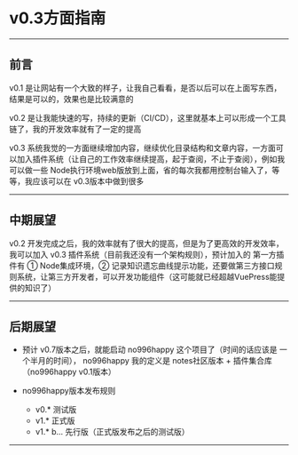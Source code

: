  # v0.3方面指南

---

## 前言

v0.1 是让网站有一个大致的样子，让我自己看看，是否以后可以在上面写东西，结果是可以的，效果也是比较满意的

v0.2 是让我能快速的写，持续的更新（CI/CD），这里就基本上可以形成一个工具链了，我的开发效率就有了一定的提高

v0.3 系统我觉的一方面继续增加内容，继续优化目录结构和文章内容，一方面可以加入插件系统（让自己的工作效率继续提高，起于查阅，不止于查阅），例如我可以做一些 Node执行环境web版放到上面，省的每次我都用控制台输入了，等等，我应该可以在 v0.3版本中做到很多

---

## 中期展望

v0.2 开发完成之后，我的效率就有了很大的提高，但是为了更高效的开发效率，我可以加入 v0.3 插件系统（目前我还没有一个架构规则），预计加入的 第一方插件有 ① Node集成环境，② 记录知识遗忘曲线提示功能，还要做第三方接口规则系统，让第三方开发者，可以开发功能组件（这可能就已经超越VuePress能提供的知识了）


---

## 后期展望

- 预计 v0.7版本之后，就能启动 no996happy 这个项目了（时间的话应该是 一个半月的时间）， no996happy 我的定义是 notes社区版本 + 插件集合库（no996happy v0.1版本）

- no996happy版本发布规则
  - v0.* 测试版
  - v1.* 正式版
  - v1.* b... 先行版（正式版发布之后的测试版）

---

